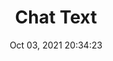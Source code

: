 ---
id: 24
title: Chat Text 
file-slug: chat-text
date: Oct 03, 2021 20:34:23
feature: false
category: icons
angle: dynamic
clay: https://3dicons.sgp1.cdn.digitaloceanspaces.com/v1/dynamic/clay/chat-text-dynamic-clay.png
gradient: https://3dicons.sgp1.cdn.digitaloceanspaces.com/v1/dynamic/gradient/chat-text-dynamic-gradient.png
color: https://3dicons.sgp1.cdn.digitaloceanspaces.com/v1/dynamic/color/chat-text-dynamic-color.png
premium: https://3dicons.sgp1.cdn.digitaloceanspaces.com/v1/dynamic/premium/chat-text-dynamic-premium.png
---